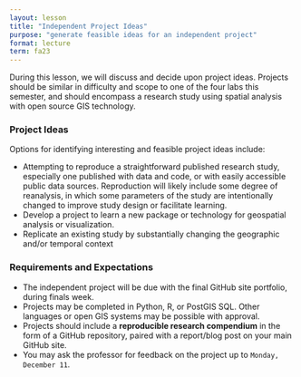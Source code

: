 ```yaml
---
layout: lesson
title: "Independent Project Ideas"
purpose: "generate feasible ideas for an independent project"
format: lecture
term: fa23
---
```


During this lesson, we will discuss and decide upon project ideas. Projects should be similar in difficulty and scope to one of the four labs this semester, and should encompass a research study using spatial analysis with open source GIS technology.

### Project Ideas

Options for identifying interesting and feasible project ideas include:

- Attempting to reproduce a straightforward published research study, especially one published with data and code, or with easily accessible public data sources. Reproduction will likely include some degree of reanalysis, in which some parameters of the study are intentionally changed to improve study design or facilitate learning.
- Develop a project to learn a new package or technology for geospatial analysis or visualization.
- Replicate an existing study by substantially changing the geographic and/or temporal context

### Requirements and Expectations

- The independent project will be due with the final GitHub site portfolio, during finals week.
- Projects may be completed in Python, R, or PostGIS SQL. Other languages or open GIS systems may be possible with approval.
- Projects should include a **reproducible research compendium** in the form of a GitHub repository, paired with a report/blog post on your main GitHub site.
- You may ask the professor for feedback on the project up to `Monday, December 11`.
